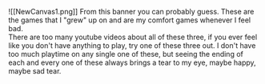 ![[NewCanvas1.png]]
From this banner you can probably guess. These are the games that I "grew" up on and are my comfort games whenever I feel bad.  
There are too many youtube videos about all of these three, if you ever feel like you don't have anything to play, try one of these three out. I don't have too much playtime on any single one of these, but seeing the ending of each and every one of these always brings a tear to my eye, maybe happy, maybe sad tear. 